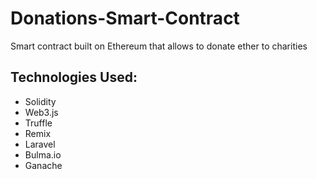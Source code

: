 # Donations-Smart-Contract
Smart contract built on Ethereum that allows to donate ether to charities

## Technologies Used:
- Solidity
- Web3.js
- Truffle
- Remix
- Laravel
- Bulma.io
- Ganache
